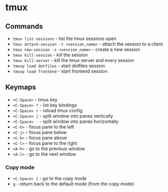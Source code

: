 # tmux

## Commands

- `tmux list-sessions` - list the tmux sessions open
- `tmux attach-session -t <session_name>` - attach the session to a client
- `tmux new-session -s <session_name>` - create a new session
- `tmux kill-session` - kill the session
- `tmux kill-server` - kill the tmux server and every session
- `tmuxp load dotfiles` - start dotfiles session
- `tmuxp load frontend` - start frontend session

## Keymaps

- `<C-Space>` - tmux <prefix> key
- `<C-Space> ?` - list key bindings
- `<C-Space> r` - reload tmux config
- `<C-Space> |` - split window into panes vertically
- `<C-Space> -` - split window into panes horizontally
- `<C-h>` - focus pane to the left
- `<C-j>` - focus pane below
- `<C-k>` - focus pane above
- `<C-l>` - focus pane to the right
- `<A-h>` - go to the previous window
- `<A-l>` - go to the next window

### Copy mode

- `<C-Space> [` - go to the copy mode
- `q` - return back to the default mode (from the copy mode)
